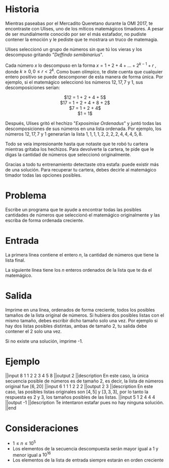 # Historia

Mientras paseabas por el Mercadito Queretano durante la OMI 2017, te encontraste con Ulises, uno de los míticos matemágicos timadores. A pesar de ser mundialmente conocido por ser el más estafador, no pudiste contener la emoción y le pediste que te mostrara un truco de matemagia.

Ulises seleccionó un grupo de números sin que tú los vieras y los descompuso gritando "_Deffindo semibinarius_".

Cada número $x$ lo descompuso en la forma $x = 1 + 2 + 4 + ... + 2^{k-1} + r$ , donde $k \geq 0, 0 \leq r < 2^k$. Como buen olímpico, te diste cuenta que cualquier entero positivo se puede descomponer de esta manera de forma única. Por ejemplo, si el matemágico seleccionó los números $12, 17, 7$ y $1$, sus descomposiciones serían:

<center>
$12 = 1 + 2 + 4 + 5$
</center>

<center>
$17 = 1 + 2 + 4 + 8 + 2$
</center>

<center>
$7 = 1 + 2 + 4$
</center>

<center>
$1 = 1$
</center>

Después, Ulises gritó el hechizo "_Exposimise Ordenadus_" y juntó todas las descomposiciones de sus números en una lista ordenada. Por ejemplo, los números $12,17,7$ y $1$ generarían la lista $1,1,1,1,2,2,2,2,4,4,4,5,8$.

Todo se veía impresionante hasta que notaste que te robó tu cartera mientras gritaba los hechizos. Para devolverte la cartera, te pide que le digas la cantidad de números que seleccionó originalmente.

Gracias a todo tu entrenamiento detectaste otra estafa: puede existir más de una solución. Para recuperar tu cartera, debes decirle al matemágico timador todas las opciones posibles.

# Problema

Escribe un programa que te ayude a encontrar todas las posibles cantidades de números que seleccionó el matemágico originalmente y las escriba de forma ordenada creciente.

# Entrada

La primera línea contiene el entero $n$, la cantidad de números que tiene la lista final.

La siguiente línea tiene los $n$ enteros ordenados de la lista que te da el matemágico.

# Salida

Imprime en una línea, ordenados de forma creciente, todos los posibles tamaños de la lista original de números. Si hubiera dos posibles listas con el mismo tamaño, debes escribir dicho tamaño solo una vez. Por ejemplo si hay dos listas posibles distintas, ambas de tamaño 2, tu salida debe contener el 2 solo una vez.

Si no existe una solución, imprime -1.

# Ejemplo

||input
8
1 1 2 2 3 4 5 8
||output
2
||description
En este caso, la única secuencia posible de números es de tamaño 2, es decir, la lista de números original fue $[6,20]$
||input
6
1 1 1 2 2 2
||output
2 3
||description
En este caso, las posibles listas originales son $[4, 5]$ y $[3, 3, 3]$, por lo tanto la respuesta es 2 y 3, los tamaños posibles de las listas.
||input
5
1 2 4 4 4
||output
-1
||description
Te intentaron estafar pues no hay ninguna solución.
||end

# Consideraciones

- $1 \leq n \leq 10^5$
- Los elementos de la secuencia descompuesta serán mayor igual a 1 y menor igual a $10^{16}$
- Los elementos de la lista de entrada siempre estarán en orden creciente
